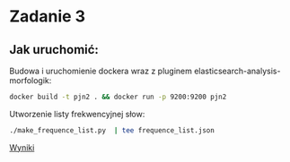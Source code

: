 # Zadanie 3

## Jak uruchomić:

Budowa i uruchomienie dockera wraz z pluginem elasticsearch-analysis-morfologik:

```bash
docker build -t pjn2 . && docker run -p 9200:9200 pjn2
```

Utworzenie listy frekwencyjnej słow:
```bash
./make_frequence_list.py  | tee frequence_list.json
```

[Wyniki](main.ipynb)

